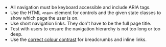 - All navigation must be keyboard accessible and include ARIA tags.
- Use the HTML `<nav>` element for controls and the given state classes to show which page the user is on.
- Use short navigation links. They don't have to be the full page title.
- Test with users to ensure the navigation hierarchy is not too long or too deep.
- Use the [correct colour contrast](section-colours.html#guide-colours-3-colour-contrast) for breadcrumbs and inline links.

